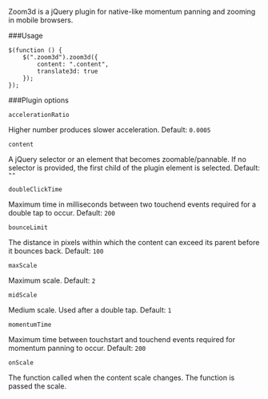 Zoom3d is a jQuery plugin for native-like momentum panning and zooming in mobile browsers.

###Usage

```
$(function () {
    $(".zoom3d").zoom3d({
        content: ".content",
        translate3d: true
    });
});
```

###Plugin options

```
accelerationRatio
```
Higher number produces slower acceleration. Default: ```0.0005```
     
```       
content
```
A jQuery selector or an element that becomes zoomable/pannable. 
If no selector is provided, the first child of the plugin element is selected. 
Default: ```""```

```
doubleClickTime
```
Maximum time in milliseconds between two touchend events required for a double tap to occur. 
Default: ```200```

```
bounceLimit
```
The distance in pixels within which the content can exceed its parent before it bounces back. 
Default: ```100```
       
``` 
maxScale
```
Maximum scale. Default: ```2```

```
midScale
```
Medium scale. Used after a double tap. Default: ```1```

```
momentumTime
```
Maximum time between touchstart and touchend events required for momentum panning to occur.
Default: ```200```

```
onScale
``` 
The function called when the content scale changes. The function is passed the scale.
